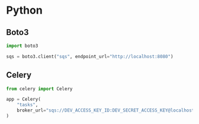 # Python

## Boto3

``` py
import boto3

sqs = boto3.client("sqs", endpoint_url="http://localhost:8080")
```
## Celery

``` py
from celery import Celery

app = Celery(
    "tasks",
    broker_url="sqs://DEV_ACCESS_KEY_ID:DEV_SECRET_ACCESS_KEY@localhost:8080",
)
```